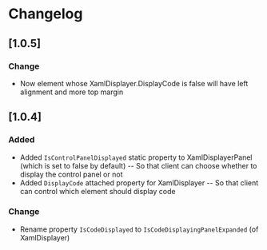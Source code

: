 ﻿# Changelog
## [1.0.5]
### Change
- Now element whose XamlDisplayer.DisplayCode is false will have left alignment and more top margin

## [1.0.4]
### Added
- Added `IsControlPanelDisplayed` static property to XamlDisplayerPanel (which is set to false by default)
-- So that client can choose whether to display the control panel or not 
- Added `DisplayCode` attached property for XamlDisplayer
-- So that client can control which element should display code

### Change
- Rename property `IsCodeDisplayed` to `IsCodeDisplayingPanelExpanded` (of XamlDisplayer)
